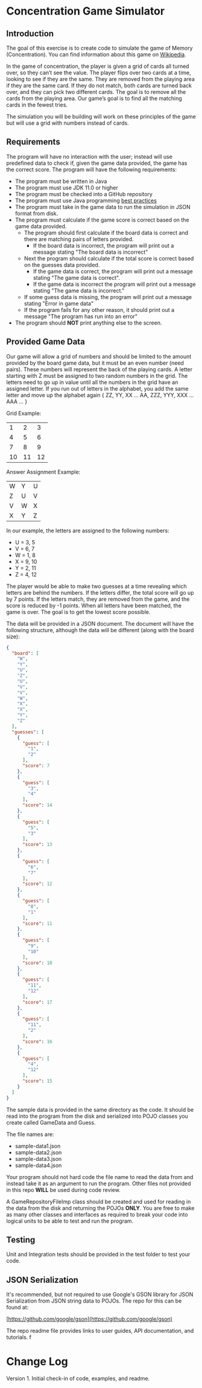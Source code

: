 # Concentration Game Simulator

## Introduction

The goal of this exercise is to create code to simulate the game of Memory (Concentration). You can find information
about this game on [Wikipedia](https://en.wikipedia.org/wiki/Concentration_(card_game)).

In the game of concentration, the player is given a grid of cards all turned over, so they can’t see the value. The
player flips over two cards at a time, looking to see if they are the same. They are removed from the playing area if
they are the same card. If they do not match, both cards are turned back over, and they can pick two different cards.
The goal is to remove all the cards from the playing area. Our game’s goal is to find all the matching cards in the
fewest tries.

The simulation you will be building will work on these principles of the game but will use a grid with numbers instead of cards.

## Requirements

The program will have no interaction with the user; instead will use predefined data to check if, given the game data
provided, the game has the correct score. The program will have the following requirements:

- The program must be written in Java
- The program must use JDK 11.0 or higher
- The program must be checked into a GitHub repository
- The program must use Java programming [best practices](https://www.oracle.com/java/technologies/javase/codeconventions-introduction.html)
- The program must take in the game data to run the simulation in JSON format from disk.  
- The program must calculate if the game score is correct based on the game data provided.
    - The program should first calculate if the board data is correct and there are matching pairs of letters provided.
      - If the board data is incorrect, the program will print out a message stating "The board data is incorrect"
    - Next the program should calculate if the total score is correct based on the guesses data provided.
        - If the game data is correct, the program will print out a message stating "The game data is correct".
        - If the game data is incorrect the program will print out a message stating "The game data is incorrect."
    - If some guess data is missing, the program will print out a message stating "Error in game data"
    - If the program fails for any other reason, it should print out a message "The program has run into an error"
- The program should **NOT** print anything else to the screen. 

## Provided Game Data

Our game will allow a grid of numbers and should be limited to the amount provided by the board game data, but it must be an even number (need pairs). These numbers will
represent the back of the playing cards. A letter starting with Z must be assigned to two random numbers in the grid.
The letters need to go up in value until all the numbers in the grid have an assigned letter. If you run out of letters
in the alphabet, you add the same letter and move up the alphabet again { ZZ, YY, XX … AA, ZZZ, YYY, XXX … AAA … }

Grid Example:

|     |     |     |
|---|---|---|
| 1   | 2   | 3   |
| 4   | 5   | 6   |
| 7   | 8   | 9   |
| 10  | 11  | 12  |

Answer Assignment Example:

|     |     |     |
|-----|-----|-----|
| W   | Y   | U   |
| Z   | U   | V   |
| V   | W   | X   |
| X   | Y   | Z   |

In our example, the letters are assigned to the following numbers:

- U = 3, 5
- V = 6, 7
- W = 1, 8
- X = 9, 10
- Y = 2, 11
- Z = 4, 12

The player would be able to make two guesses at a time revealing which letters are behind the numbers. If the letters
differ, the total score will go up by 7 points. If the letters match, they are removed from the game, and the score is reduced by -1 points. When all letters have been matched, the game is over. The goal is to get the lowest score possible.

The data will be provided in a JSON document. The document will have the following structure, although the data will be different (along with the board size):

```json
{
  "board": [
    "W",
    "Y",
    "U",
    "Z",
    "U",
    "V",
    "V",
    "W",
    "X",
    "X",
    "Y",
    "Z"
  ],
  "guesses": [
    {
      "guess": [
        "1",
        "2"
      ],
      "score": 7
    },
    {
      "guess": [
        "3",
        "4"
      ],
      "score": 14
    },
    {
      "guess": [
        "5",
        "3"
      ],
      "score": 13
    },
    {
      "guess": [
        "6",
        "7"
      ],
      "score": 12
    },
    {
      "guess": [
        "8",
        "1"
      ],
      "score": 11
    },
    {
      "guess": [
        "9",
        "10"
      ],
      "score": 10
    },
    {
      "guess": [
        "11",
        "12"
      ],
      "score": 17
    },
    {
      "guess": [
        "11",
        "2"
      ],
      "score": 16
    },
    {
      "guess": [
        "4",
        "12"
      ],
      "score": 15
    }
  ]
}
```

The sample data is provided in the same directory as the code.  It should be read into the program from the disk and serialized into POJO classes you create called GameData and Guess.  

The file names are:
 - sample-data1.json
 - sample-data2.json
 - sample-data3.json
- sample-data4.json

Your program should not hard code the file name to read the data from and instead take it as an argument to run the program.  Other files not provided in this repo **WILL** be used during code review.

A GameRepositoryFileImp class should be created and used for reading in the data from the disk and returning the POJOs **ONLY**.  You are free to make as many other classes and interfaces as required to break your code into logical units to be able to test and run the program.  

## Testing
Unit and Integration tests should be provided in the test folder to test your code.


## JSON Serialization

It's recommended, but not required to use Google's GSON library for JSON Serialization from JSON string data to POJOs.  The repo for this can be found at:

[https://github.com/google/gson](https://github.com/google/gson)

The repo readme file provides links to user guides, API documentation, and tutorials.
f

Change Log
==========
Version 1.  Initial check-in of code, examples, and readme.

